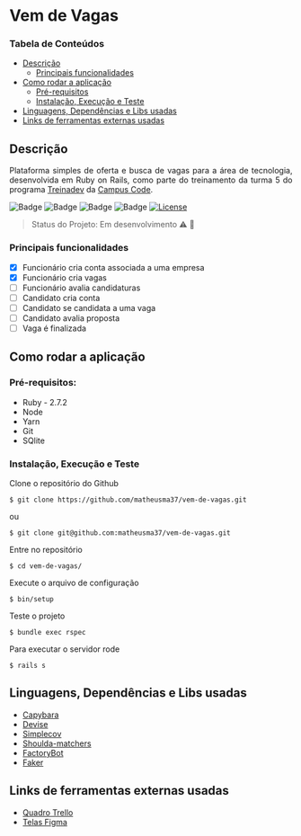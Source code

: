 # Vem de Vagas
### Tabela de Conteúdos
  * [Descrição](#Descrição)
    * [Principais funcionalidades](#Principais-funcionalidades)
  * [Como rodar a aplicação](#Como-rodar-a-aplicação)
    * [Pré-requisitos](#Dependências-inicias)
    * [Instalação, Execução e Teste](#Instalação-Execução-e-Teste)
  * [Linguagens, Dependências e Libs usadas](#Linguagens-Dependências-e-Libs-usadas)
  * [Links de ferramentas externas usadas](#Links-de-ferramentas-externas-usadas)
## Descrição
<p align="justify"> Plataforma simples de oferta e busca de vagas para a área de tecnologia, desenvolvida em Ruby on Rails, como parte do treinamento da turma 5 do programa <a href="https://www.treinadev.com.br">Treinadev</a> da <a href="https://campuscode.com.br">Campus Code</a>.</p>

![Badge](https://img.shields.io/static/v1?label=ruby&message=2.7.2&color=red&style=for-the-badge&logo=ruby)
![Badge](https://img.shields.io/static/v1?label=ruby+on+rails&message=6.1.2&color=red&style=for-the-badge&logo=ruby+on+rails)
![Badge](https://img.shields.io/static/v1?label=bootstrap&message=5.0.0&color=blueviolet&style=for-the-badge&logo=bootstrap)
![Badge](https://img.shields.io/static/v1?label=sqlite&message=3.31.1&color=blue&style=for-the-badge&logo=sqlite)
[![License](https://img.shields.io/badge/license-mit-green.svg?style=for-the-badge)](LICENSE.md)
> Status do Projeto: Em desenvolvimento :warning: :construction_worker:

### Principais funcionalidades
- [X] Funcionário cria conta associada a uma empresa
- [X] Funcionário cria vagas
- [ ] Funcionário avalia candidaturas
- [ ] Candidato cria conta
- [ ] Candidato se candidata a uma vaga
- [ ] Candidato avalia proposta
- [ ] Vaga é finalizada

## Como rodar a aplicação
### Pré-requisitos:
+ Ruby - 2.7.2
+ Node
+ Yarn
+ Git
+ SQlite

### Instalação, Execução e Teste
Clone o repositório do Github
```
$ git clone https://github.com/matheusma37/vem-de-vagas.git
```
ou
```
$ git clone git@github.com:matheusma37/vem-de-vagas.git
```
Entre no repositório
```
$ cd vem-de-vagas/
```
Execute o arquivo de configuração
```
$ bin/setup
```
Teste o projeto
```
$ bundle exec rspec
```
Para executar o servidor rode
```
$ rails s
```

## Linguagens, Dependências e Libs usadas
+ [Capybara](https://github.com/teamcapybara/capybara)
+ [Devise](https://github.com/heartcombo/devise)
+ [Simplecov](https://github.com/simplecov-ruby/simplecov)
+ [Shoulda-matchers](https://github.com/thoughtbot/shoulda-matchers)
+ [FactoryBot](https://github.com/thoughtbot/factory_bot)
+ [Faker](https://github.com/faker-ruby/faker)

## Links de ferramentas externas usadas
+ [Quadro Trello](https://trello.com/b/50tmKggf/vem-de-vagas)
+ [Telas Figma](https://www.figma.com/file/vfUotRBP88yCW6j6nDUfF2/Vem-de-Vagas?node-id=0%3A1)
